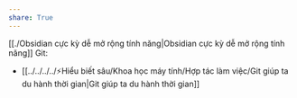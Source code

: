 ```yaml
---
share: True
---
```

[[./Obsidian cực kỳ dễ mở rộng tính năng|Obsidian cực kỳ dễ mở rộng tính năng]]
 Git:
 - [[../../../../⚡Hiểu biết sâu/Khoa học máy tính/Hợp tác làm việc/Git giúp ta du hành thời gian|Git giúp ta du hành thời gian]]
